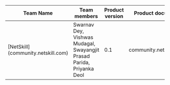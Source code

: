 
| Team Name | Team members | Product version | Product document | Product demo | User guide | Source code | Developer guide |
| ----- | ----- | ----- | ----- | ----- | ----- | ----- | ----- |
| [NetSkill] (community.netskill.com)| Swarnav Dey, Vishwas Mudagal, Swayangjit Prasad Parida, Priyanka Deol | 0.1 | community.netskill.com | [Product demo](https://drive.google.com/file/d/1IVAToqQ_C5AaLyNFZ0HQM23nOSFgS3aE/view) |  | [BAP](https://gitlab.com/gwl-community/hackathon-fe) [BPP](https://gitlab.com/gwl-community/hackathon-be) |  |
